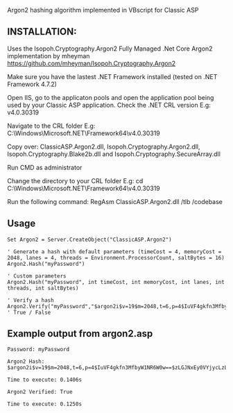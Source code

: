 Argon2 hashing algorithm implemented in VBscript for Classic ASP

## INSTALLATION:
Uses the Isopoh.Cryptography.Argon2 Fully Managed .Net Core Argon2 implementation by mheyman
https://github.com/mheyman/Isopoh.Cryptography.Argon2

Make sure you have the lastest .NET Framework installed (tested on .NET Framework 4.7.2)
	
Open IIS, go to the applicaton pools and open the application pool being used by your 
Classic ASP application. Check the .NET CRL version
E.g: v4.0.30319
	
Navigate to the CRL folder
E.g: C:\Windows\Microsoft.NET\Framework64\v4.0.30319
	
Copy over: ClassicASP.Argon2.dll, Isopoh.Cryptography.Argon2.dll, Isopoh.Cryptography.Blake2b.dll and Isopoh.Cryptography.SecureArray.dll
	
Run CMD as administrator

Change the directory to your CRL folder
E.g: cd C:\Windows\Microsoft.NET\Framework64\v4.0.30319
	
Run the following command: RegAsm ClassicASP.Argon2.dll /tlb /codebase

## Usage

	Set Argon2 = Server.CreateObject("ClassicASP.Argon2")

	' Generate a hash with default parameters (timeCost = 4, memoryCost = 2048, lanes = 4, threads = Environment.ProcessorCount, saltBytes = 16)
	Argon2.Hash("myPassword")
	
	' Custom parameters 
	Argon2.Hash("myPassword", int timeCost, int memoryCost, int lanes, int threads, int saltBytes)

	' Verify a hash
	Argon2.Verify("myPassword","$argon2i$v=19$m=2048,t=6,p=4$IuVF4gkfn3MfbyW1NR6W0w==$zLGJNxEy0VYjycLzL+lyvVbP9R0MK7k+Al7kRsAzBf4=") ' True / False

## Example output from argon2.asp

	Password: myPassword
	
	Argon2 Hash: $argon2i$v=19$m=2048,t=6,p=4$IuVF4gkfn3MfbyW1NR6W0w==$zLGJNxEy0VYjycLzL+lyvVbP9R0MK7k+Al7kRsAzBf4=

	Time to execute: 0.1406s

	Argon2 Verified: True

	Time to execute: 0.1250s
